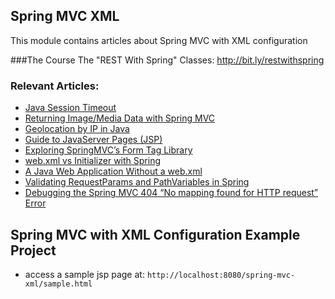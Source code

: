 ## Spring MVC XML

This module contains articles about Spring MVC with XML configuration

###The Course
The "REST With Spring" Classes: http://bit.ly/restwithspring

### Relevant Articles: 
- [Java Session Timeout](https://www.baeldung.com/servlet-session-timeout)
- [Returning Image/Media Data with Spring MVC](https://www.baeldung.com/spring-mvc-image-media-data)
- [Geolocation by IP in Java](https://www.baeldung.com/geolocation-by-ip-with-maxmind)
- [Guide to JavaServer Pages (JSP)](https://www.baeldung.com/jsp)
- [Exploring SpringMVC’s Form Tag Library](https://www.baeldung.com/spring-mvc-form-tags)
- [web.xml vs Initializer with Spring](https://www.baeldung.com/spring-xml-vs-java-config)
- [A Java Web Application Without a web.xml](https://www.baeldung.com/java-web-app-without-web-xml)
- [Validating RequestParams and PathVariables in Spring](https://www.baeldung.com/spring-validate-requestparam-pathvariable)
- [Debugging the Spring MVC 404 “No mapping found for HTTP request” Error](https://www.baeldung.com/spring-mvc-404-error)
## Spring MVC with XML Configuration Example Project
- access a sample jsp page at: `http://localhost:8080/spring-mvc-xml/sample.html`
